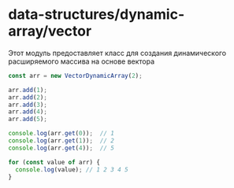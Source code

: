 # data-structures/dynamic-array/vector

Этот модуль предоставляет класс для создания динамического расширяемого массива на основе вектора

```js
const arr = new VectorDynamicArray(2);

arr.add(1);
arr.add(2);
arr.add(3);
arr.add(4);
arr.add(5);

console.log(arr.get(0));  // 1
console.log(arr.get(1));  // 2
console.log(arr.get(4));  // 5

for (const value of arr) {
  console.log(value); // 1 2 3 4 5
}

```
